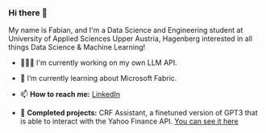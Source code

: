 ### Hi there 👋

My name is Fabian, and I'm a Data Science and Engineering student at University of Applied Sciences Upper Austria, Hagenberg interested in all things Data Science & Machine Learning!

- 👨🏻‍💻 I'm currently working on my own LLM API.
- 🌱 I’m currently learning about Microsoft Fabric.
- 📫 <b>How to reach me:</b> [LinkedIn](https://www.linkedin.com/in/fabian-altendorfer/)

- 📝 <b>Completed projects:</b> CRF Assistant, a finetuned version of GPT3 that is able to interact with the Yahoo Finance API. [You can see it here](https://www.youtube.com/watch?v=-ENA95SvR7I&t=1s)
